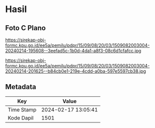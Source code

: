 # Hasil

## Foto C Plano

https://sirekap-obj-formc.kpu.go.id/ee5a/pemilu/pdpr/15/09/08/20/03/1509082003004-20240214-195608--3eefad5c-1b0d-4da1-a8f3-08c6d1cfafcc.jpg

https://sirekap-obj-formc.kpu.go.id/ee5a/pemilu/pdpr/15/09/08/20/03/1509082003004-20240214-201625--b84cb0e1-219e-4cdd-a0ba-597e5597cb38.jpg


## Metadata

| Key        | Value               |
| ---------- | ------------------- |
| Time Stamp | 2024-02-17 13:05:41 |
| Kode Dapil | 1501                |




